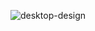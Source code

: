  ![desktop-design](https://github.com/Eduard38655/Notifications-page-1/assets/93397077/27bd91ad-2b8f-490e-b104-a924687d0339)
